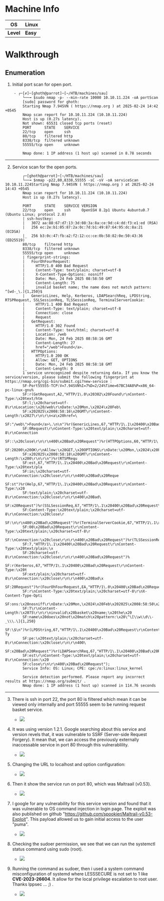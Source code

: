 # **Machine** Info

| OS        | Linux    |
| --------- | -------- |
| **Level** | **Easy** |


# **Walkthrough**
## Enumeration
1. Initial port scan for open port.
```
	- ┌─[✗]─[ghoth@parrot]─[~/HTB/machines/sau]
		└──╼ $sudo nmap -p- --min-rate 10000 10.10.11.224 -oA portScan
		[sudo] password for ghoth: 
		Starting Nmap 7.94SVN ( https://nmap.org ) at 2025-02-24 14:42 +0545
		Nmap scan report for 10.10.11.224 (10.10.11.224)
		Host is up (0.27s latency).
		Not shown: 65531 closed tcp ports (reset)
		PORT      STATE    SERVICE
		22/tcp    open     ssh
		80/tcp    filtered http
		8338/tcp  filtered unknown
		55555/tcp open     unknown
		
		Nmap done: 1 IP address (1 host up) scanned in 8.78 seconds

```
---

2. Service scan for the open ports. 
```
		┌─[ghoth@parrot]─[~/HTB/machines/sau]
		└──╼ $nmap -p22,80,8338,55555 -sC -sV -oA serviceScan 10.10.11.224Starting Nmap 7.94SVN ( https://nmap.org ) at 2025-02-24 14:43 +0545
		Nmap scan report for 10.10.11.224 (10.10.11.224)
		Host is up (0.27s latency).
		
		PORT      STATE    SERVICE VERSION
		22/tcp    open     ssh     OpenSSH 8.2p1 Ubuntu 4ubuntu0.7 (Ubuntu Linux; protocol 2.0)
		| ssh-hostkey: 
		|   3072 aa:88:67:d7:13:3d:08:3a:8a:ce:9d:c4:dd:f3:e1:ed (RSA)
		|   256 ec:2e:b1:05:87:2a:0c:7d:b1:49:87:64:95:dc:8a:21 (ECDSA)
		|_  256 b3:0c:47:fb:a2:f2:12:cc:ce:0b:58:82:0e:50:43:36 (ED25519)
		80/tcp    filtered http
		8338/tcp  filtered unknown
		55555/tcp open     unknown
		| fingerprint-strings: 
		|   FourOhFourRequest: 
		|     HTTP/1.0 400 Bad Request
		|     Content-Type: text/plain; charset=utf-8
		|     X-Content-Type-Options: nosniff
		|     Date: Mon, 24 Feb 2025 08:58:50 GMT
		|     Content-Length: 75
		|     invalid basket name; the name does not match pattern: ^[wd-_\.]{1,250}$
		|   GenericLines, Help, Kerberos, LDAPSearchReq, LPDString, RTSPRequest, SSLSessionReq, TLSSessionReq, TerminalServerCookie: 
		|     HTTP/1.1 400 Bad Request
		|     Content-Type: text/plain; charset=utf-8
		|     Connection: close
		|     Request
		|   GetRequest: 
		|     HTTP/1.0 302 Found
		|     Content-Type: text/html; charset=utf-8
		|     Location: /web
		|     Date: Mon, 24 Feb 2025 08:58:16 GMT
		|     Content-Length: 27
		|     href="/web">Found</a>.
		|   HTTPOptions: 
		|     HTTP/1.0 200 OK
		|     Allow: GET, OPTIONS
		|     Date: Mon, 24 Feb 2025 08:58:18 GMT
		|_    Content-Length: 0
		1 service unrecognized despite returning data. If you know the service/version, please submit the following fingerprint at https://nmap.org/cgi-bin/submit.cgi?new-service :
		SF-Port55555-TCP:V=7.94SVN%I=7%D=2/24%Time=67BC34A8%P=x86_64-pc-linux-gnu%
		SF:r(GetRequest,A2,"HTTP/1\.0\x20302\x20Found\r\nContent-Type:\x20text/htm
		SF:l;\x20charset=utf-8\r\nLocation:\x20/web\r\nDate:\x20Mon,\x2024\x20Feb\
		SF:x202025\x2008:58:16\x20GMT\r\nContent-Length:\x2027\r\n\r\n<a\x20href=\
		SF:"/web\">Found</a>\.\n\n")%r(GenericLines,67,"HTTP/1\.1\x20400\x20Bad\x2
		SF:0Request\r\nContent-Type:\x20text/plain;\x20charset=utf-8\r\nConnection
		SF::\x20close\r\n\r\n400\x20Bad\x20Request")%r(HTTPOptions,60,"HTTP/1\.0\x
		SF:20200\x20OK\r\nAllow:\x20GET,\x20OPTIONS\r\nDate:\x20Mon,\x2024\x20Feb\
		SF:x202025\x2008:58:18\x20GMT\r\nContent-Length:\x200\r\n\r\n")%r(RTSPRequ
		SF:est,67,"HTTP/1\.1\x20400\x20Bad\x20Request\r\nContent-Type:\x20text/pla
		SF:in;\x20charset=utf-8\r\nConnection:\x20close\r\n\r\n400\x20Bad\x20Reque
		SF:st")%r(Help,67,"HTTP/1\.1\x20400\x20Bad\x20Request\r\nContent-Type:\x20
		SF:text/plain;\x20charset=utf-8\r\nConnection:\x20close\r\n\r\n400\x20Bad\
		SF:x20Request")%r(SSLSessionReq,67,"HTTP/1\.1\x20400\x20Bad\x20Request\r\n
		SF:Content-Type:\x20text/plain;\x20charset=utf-8\r\nConnection:\x20close\r
		SF:\n\r\n400\x20Bad\x20Request")%r(TerminalServerCookie,67,"HTTP/1\.1\x204
		SF:00\x20Bad\x20Request\r\nContent-Type:\x20text/plain;\x20charset=utf-8\r
		SF:\nConnection:\x20close\r\n\r\n400\x20Bad\x20Request")%r(TLSSessionReq,6
		SF:7,"HTTP/1\.1\x20400\x20Bad\x20Request\r\nContent-Type:\x20text/plain;\x
		SF:20charset=utf-8\r\nConnection:\x20close\r\n\r\n400\x20Bad\x20Request")%
		SF:r(Kerberos,67,"HTTP/1\.1\x20400\x20Bad\x20Request\r\nContent-Type:\x20t
		SF:ext/plain;\x20charset=utf-8\r\nConnection:\x20close\r\n\r\n400\x20Bad\x
		SF:20Request")%r(FourOhFourRequest,EA,"HTTP/1\.0\x20400\x20Bad\x20Request\
		SF:r\nContent-Type:\x20text/plain;\x20charset=utf-8\r\nX-Content-Type-Opti
		SF:ons:\x20nosniff\r\nDate:\x20Mon,\x2024\x20Feb\x202025\x2008:58:50\x20GM
		SF:T\r\nContent-Length:\x2075\r\n\r\ninvalid\x20basket\x20name;\x20the\x20
		SF:name\x20does\x20not\x20match\x20pattern:\x20\^\[\\w\\d\\-_\\\.\]{1,250}
		SF:\$\n")%r(LPDString,67,"HTTP/1\.1\x20400\x20Bad\x20Request\r\nContent-Ty
		SF:pe:\x20text/plain;\x20charset=utf-8\r\nConnection:\x20close\r\n\r\n400\
		SF:x20Bad\x20Request")%r(LDAPSearchReq,67,"HTTP/1\.1\x20400\x20Bad\x20Requ
		SF:est\r\nContent-Type:\x20text/plain;\x20charset=utf-8\r\nConnection:\x20
		SF:close\r\n\r\n400\x20Bad\x20Request");
		Service Info: OS: Linux; CPE: cpe:/o:linux:linux_kernel
		
		Service detection performed. Please report any incorrect results at https://nmap.org/submit/ .
		Nmap done: 1 IP address (1 host up) scanned in 114.76 seconds
```

---

3. There is ssh in port 22, the port 80 is filtered which mean it can be viewed only internally and port 55555 seem to be running request basket service. 
	- ![](Assets/Pasted%20image%2020250302202042.png)

4. It was using version 1.2.1. Google searching about this service and version revels that, it was vulnerable to SSRF (Server-side Request Forgery). It mean that, we can access the previously externally inaccessable service in port 80 through this vulnerablility.
	- ![](Assets/Pasted%20image%2020250302202501.png)

5. Changing the URL to localhost and option configuration:
	- ![](Assets/Pasted%20image%2020250302234558.png)

6. Then it show the service run on port 80, which was Maltraail (v0.53).
	- ![](Assets/Pasted%20image%2020250302234823.png)

7. I google for any vulnerability for this service version and found that it was vulnerable to OS command injection in login page. The exploit was also published on github "https://github.com/spookier/Maltrail-v0.53-Exploit". This payload allowed us to gain initial access to the user "puma".
	- ![](Assets/Pasted%20image%2020250302235257.png)

8. Checking the sudoer permission, we see  that we can run the systemctl status command using sudo (root).
	- ![](Assets/Pasted%20image%2020250303001629.png)

9. Running the command as sudoer, then i used a system command misconfiguration of systemd where LESSSECURE is not set to 1 like **CVE-2023-26604**.  It allow for the local privilege escalation to root user. Thanks Ippsec ... ;) .
	- ![](Assets/Pasted%20image%2020250303001832.png)